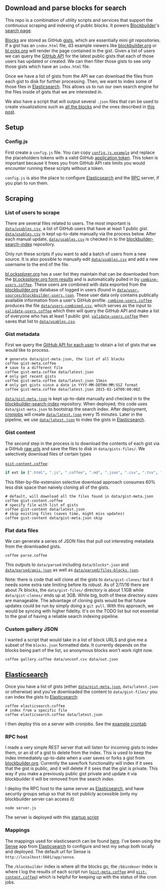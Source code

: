 ## Download and parse blocks for search
This repo is a combination of utility scripts and services that support the continuous scraping and indexing
of public blocks. It powers [Blockbuilder](http://blockbuilder.org)'s [search page](http://blockbuilder.org/search).

[Blocks](https://bl.ocks.org) are stored as GitHub [gists](https://gist.github.com), which are essentially mini git repositories. If a gist has an `index.html` file, d3 example viewers like [blockbuilder.org](blockbuilder.org) or [bl.ocks.org](bl.ocks.org) will render the page contained in the gist.  Given a list of users we can query the [GitHub API](https://developer.github.com/v3/gists/) for the latest public gists that each of those users has updated or created.
We can then filter those gists to see only those gists which have an `index.html` file. 

Once we have a list of gists
from the API we can download the files from each gist to disk for further processing. Then, we want to index some of those files in [Elasticsearch](https://www.elastic.co/products/elasticsearch).  This allows us to run our own search engine for the files inside of gists that we are interested in.

We also have a script that will output several `.json` files that can be used to create visualizations such as [all the blocks](http://bl.ocks.org/enjalot/1d679f0322174b65d032) and the ones described in [this post](https://medium.com/@enjalot/searching-for-examples-2c0f75709c1a#.4fr5vuq7k).

##  Setup

### Config.js
First create a `config.js` file. You can copy [`config.js.example`](config.js.example) and replace the placeholders tokens with a valid GitHub [application token](https://github.com/settings/applications/new). This token is important because it frees you from GitHub API rate limits you would encounter running these scripts without a token.

`config.js` is also the place to configure [Elasticsearch](https://www.elastic.co/products/elasticsearch) and the [RPC](https://en.wikipedia.org/wiki/Remote_procedure_call) server, if you plan to run them.

## Scraping

### List of users to scrape

There are several files related to users. The most important is [`data/usables.csv`](data/usables.csv), a list of GitHub users that have at least 1 public gist. 
[`data/usables.csv`](data/usables.csv) is kept up-to-date manually via the process below. After each manual update, [`data/usables.csv`](data/usables.csv) is checked in to the [blockbuilder-search-index](https://github.com/enjalot/blockbuilder-search-index) repository.

Only run these scripts if you want to add a batch of users from a new source. It is also possible to manually edit [`data/usables.csv`](data/usables.csv) and add a new username to the end of the file.

[bl.ocksplorer.org](http://bl.ocksplorer.org) has a user list they maintain that can be downloaded from the [bl.ocksplorer.org form results](https://docs.google.com/spreadsheet/pub?key=0Al5UYaVoRpW3dE12bzRTVEp2RlJDQXdUYUFmODNiTHc&single=true&gid=0&output=csv) and is automatically pulled in by [`combine-users.coffee`](combine-users.coffee).
These users are combined with data exported from the [blockbuilder.org](blockbuilder.org) database of logged in users (found in [`data/user-sources/blockbuilder-users.json`](data/user-sources/blockbuilder-users.json). These user data only contains publically available information from a user's GitHub profile.
[`combine-users.coffee`](combine-users.coffee) produces the file [`data/users-combined.csv`](data/users-combined.csv), which serves as the input to [`validate-users.coffee`](validate-users.coffee) which then will query the GitHub API and make a list of everyone who has at least 1 public gist. [`validate-users.coffee`](validate-users.coffee) then saves that list to [`data/usables.csv`](data/usables.csv).

### Gist metadata

First we query the [GitHub API for each user](https://developer.github.com/v3/gists/#list-a-users-gists) to obtain a list of gists that we would like to process.

```shell
# generate data/gist-meta.json, the list of all blocks
coffee gist-meta.coffee
# save to a different file
coffee gist-meta.coffee data/latest.json
# only get recent gists
coffee gist-meta.coffee data/latest.json 15min
# only get gists since a date in YYYY-MM-DDTHH:MM:SSZ format
coffee gist-meta.coffee data/latest.json 2015-02-14T00:00:00Z
```

[`data/gist-meta.json`](data/gist-meta.json) is kept up-to-date manually and checked in to the [blockbuilder-search-index](https://github.com/enjalot/blockbuilder-search-index) repository. When deployed, this code uses `data/gist-meta.json` to bootstrap the search index. After deployment, [cronjobs](https://en.wikipedia.org/wiki/Cron) will create [`data/latest.json`](data/latest.json) every 15 minutes. Later in the pipeline, we use [`data/latest.json`](data/latest.json) to index the gists in [Elasticsearch](https://www.elastic.co/products/elasticsearch).

### Gist content
The second step in the process is to download the contents of each gist via a GitHub [raw urls](http://stackoverflow.com/a/4605068/1732222) and save the files to disk in `data/gists-files/`. We selectively download files of certain types 

[`gist-content.coffee`](gist-content.coffee):

```coffeescript
if ext in [".html", ".js", ".coffee", ".md", ".json", ".csv", ".tsv", ".css"]
```

This filter-by-file-extension selective download approach consumes 60% less disk space than naively cloning all of the gists.  

```shell
# default, will download all the files found in data/gist-meta.json
coffee gist-content.coffee
# specify file with list of gists
coffee gist-content data/latest.json
# skip existing files (saves time, might miss updates)
coffee gist-content data/gist-meta.json skip
```

### Flat data files
We can generate a series of JSON files that pull out interesting metadata from the downloaded gists.  

```shell
coffee parse.coffee
```

This outputs to `data/parsed` including `data/blocks*.json` and [`data/parsed/apis.json`](data/parsed/apis.json) as well as [`data/parsed/files-blocks.json`](data/parsed/files-blocks.json).

Note: there is code that will clone all the gists to `data/gist-clones/` but it needs some extra rate limiting before its robust.
As of 2/11/16 there are about 7k blocks, the `data/gist-files/` directory is about 1.1GB while `data/gist-clones/` ends up at 3GB.
While big, both of these directory sizes are manageable. The advantage of cloning gists would be that future updates could be run by simply doing a `git pull`. With this approach, we would be syncing with higher fidelity. It's on the TODO list but not essential to the goal of having a reliable search indexing pipeline.

### Custom gallery JSON

I wanted a script that would take in a list of block URLS and give me a subset of the `blocks.json` formatted data. It currently depends on the blocks being part of the list, so anonymous blocks won't work right now.  

```shell
coffee gallery.coffee data/unconf.csv data/out.json
```

## [Elasticsearch](https://www.elastic.co/products/elasticsearch)

Once you have a list of gists (either [`data/gist-meta.json`](data/gist-meta.json), `data/latest.json` or otherwise) and you've downloaded the content to `data/gist-files/` you can index the gists to [Elasticsearch](https://www.elastic.co/products/elasticsearch):  

```shell
coffee elasticsearch.coffee
# index from a specific file
coffee elasticsearch.coffee data/latest.json
```

I then deploy this on a server with cronjobs. See the [example crontab](https://github.com/enjalot/blockbuilder-search-index/blob/master/deploy/crontab)

### RPC host

I made a very simple REST server that will listen for incoming gists to index them, or an id of a gist to delete from the index.
This is used to keep the index immediately up-to-date when a user saves or forks a gist from [blockbuilder.org](http://blockbuilder.org).
Currently the save/fork functionality will index if it sees that the gist is public, and it will delete if it sees that the gist is private. This way if you make a previously public gist private and update it via blockbuilder it will be removed from the search index.

I deploy the RPC host to the same server as [Elasticsearch](https://www.elastic.co/products/elasticsearch), and have security groups setup so that its not publicly accessible (only my blockbuilder server can access it)  

```
node server.js
```

The server is deployed with this [startup script](https://github.com/enjalot/blockbuilder-search-index/blob/master/deploy/blockbuilder-search-index.conf)

### Mappings

The mappings used for elasticsearch can be found [here](https://gist.github.com/enjalot/a8fb0e18c960a37d1d18). I've been using the [Sense](https://www.elastic.co/guide/en/sense/current/installing.html) app from [Elasticsearch](https://www.elastic.co/products/elasticsearch) to configure and test my setup both locally and deployed. The default url for Sense is `http://localhost:5601/app/sense`.

The `/blockbuilder` index is where all the blocks go, the `/bbindexer` index is where I log the results of each script run ([`gist-meta.coffee`](gist-meta.coffee) and [`gist-content.coffee`](gist-content.coffee)) which is helpful
for keeping up with the status of the cron jobs.
